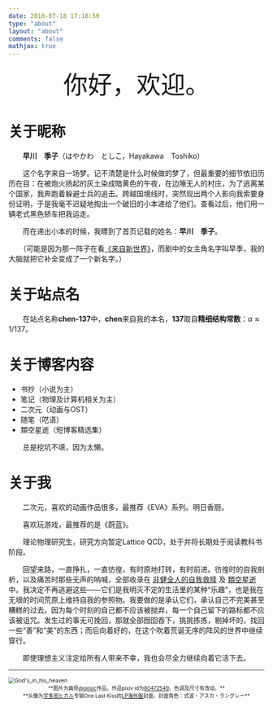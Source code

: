 ```yaml
---
date: 2018-07-18 17:18:50
type: "about"
layout: "about"
comments: false
mathjax: true
---
```


<center><font size = 8> 你好，欢迎。 </font></center>

# 关于昵称

　　**早川　季子**（はやかわ　としこ，Hayakawa　Toshiko）

　　这个名字来自一场梦。记不清楚是什么时候做的梦了，但最重要的细节依旧历历在目：在被炮火扬起的灰土染成暗黄色的午夜，在边陲无人的村庄，为了逃离某个国家，我奔跑着躲避士兵的追击。跨越国境线时，突然现出两个人影向我索要身份证明，于是我毫不迟疑地掏出一个破旧的小本递给了他们。查看过后，他们用一辆老式黑色轿车把我运走。

　　而在递出小本的时候，我瞟到了首页记载的姓名：**早川　季子**。

　　（可能是因为那一阵子在看[《来自新世界》](https://zh.wikipedia.org/wiki/來自新世界#電視動畫)，而剧中的女主角名字叫早季，我的大脑就把它补全变成了一个新名字。）

# 关于站点名

　　在站点名称**chen-137**中，**chen**来自我的本名，**137**取自**精细结构常数**：$\alpha \approx 1/137$。

# 关于博客内容

- 书抄（小说为主）
- 笔记（物理及计算机相关为主）
- 二次元（动画与OST）
- 随笔（呓语）
- 類空星逝（短博客精选集）

　　总是挖坑不填，因为太懒。

# 关于我

　　二次元，喜欢的动画作品很多，最推荐《EVA》系列。明日香厨。

　　喜欢玩游戏，最推荐的是《蔚蓝》。

　　理论物理研究生，研究方向暂定Lattice QCD，处于并将长期处于阅读教科书阶段。

　　回望来路，一直挣扎，一直彷徨，有时原地打转，有时前进。彷徨时的自我剖析，以及痛苦时那些无声的呐喊，全部收录在 [非健全人的自我救赎](https://blog.chen-137.me/tags/非健全人的自我救赎/) 及 [類空星逝](https://blog.chen-137.me/microblog/) 中。我决定不再逃避这些——它们是我明灭不定的生活里的某种“乐趣”，也是我在无垠的时间荒原上维持自我的参照物。我要做的是承认它们，承认自己不完美甚至糟糕的过去。因为每个时刻的自己都不应该被抛弃，每一个自己留下的路标都不应该被诅咒。发生过的事无可挽回，那就全部囫囵吞下，挑挑拣拣，剔掉坏的，找回一些“善”和“美”的东西；而后向着好的，在这个吹着荒诞无序的阵风的世界中继续穿行。

　　即使理想主义注定给所有人带来不幸，我也会尽全力继续向着它活下去。

***

<img src="https://raw.githubusercontent.com/toshiko0o/image-host/master/God's_in_his_heaven.jpg" alt="God's_in_his_heaven" style="zoom:75%;" />

<center><font size = 1> **图片为画师<a href="https://www.pixiv.net/users/13447132/">@qosic</a>作品。作品pixiv id为<a href="https://www.pixiv.net/artworks/80472549/">80472549</a>。色调及尺寸有改动。** </font></center>

<center><font size = 1> **头像为<a href="https://www.utadahikaru.jp">宇多田ヒカル</a>专辑One Last Kiss的<a href="https://www.utadahikaru.jp/music/album/title_20.html">LP海外盤</a>封面。封面角色：式波・アスカ・ラングレー** </font></center>
